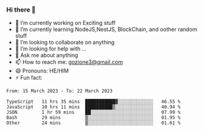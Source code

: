 ### Hi there 👋

<!--
**charlieScript/charlieScript** is a ✨ _special_ ✨ repository because its `README.md` (this file) appears on your GitHub profile.

Here are some ideas to get you started: -->

- 🔭 I’m currently working on Exciting stuff
- 🌱 I’m currently learning NodeJS,NestJS, BlockChain, and oother random stuff
- 👯 I’m looking to collaborate on anything
- 🤔 I’m looking for help with ...
- 💬 Ask me about anything
- 📫 How to reach me: gozione3@gmail.com
- 😄 Pronouns: HE/HIM
- ⚡ Fun fact: 
<!--START_SECTION:waka-->

```text
From: 15 March 2023 - To: 22 March 2023

TypeScript   11 hrs 35 mins  ███████████▓░░░░░░░░░░░░░   46.55 %
JavaScript   10 hrs 11 mins  ██████████▒░░░░░░░░░░░░░░   40.94 %
JSON         1 hr 59 mins    ██░░░░░░░░░░░░░░░░░░░░░░░   07.99 %
Bash         29 mins         ▒░░░░░░░░░░░░░░░░░░░░░░░░   01.95 %
Other        24 mins         ▒░░░░░░░░░░░░░░░░░░░░░░░░   01.61 %
```

<!--END_SECTION:waka-->
